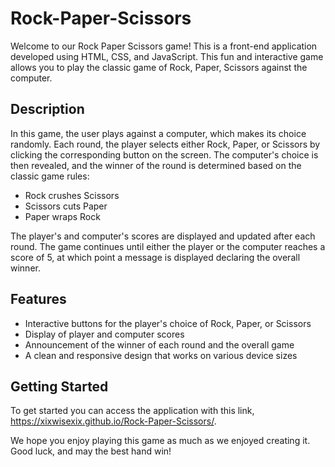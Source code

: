 # Rock-Paper-Scissors

Welcome to our Rock Paper Scissors game! This is a front-end application developed using HTML, CSS, and JavaScript. This fun and interactive game allows you to play the classic game of Rock, Paper, Scissors against the computer.

## Description

In this game, the user plays against a computer, which makes its choice randomly. Each round, the player selects either Rock, Paper, or Scissors by clicking the corresponding button on the screen. The computer's choice is then revealed, and the winner of the round is determined based on the classic game rules:

- Rock crushes Scissors
- Scissors cuts Paper
- Paper wraps Rock

The player's and computer's scores are displayed and updated after each round. The game continues until either the player or the computer reaches a score of 5, at which point a message is displayed declaring the overall winner.

## Features

- Interactive buttons for the player's choice of Rock, Paper, or Scissors
- Display of player and computer scores
- Announcement of the winner of each round and the overall game
- A clean and responsive design that works on various device sizes

## Getting Started

To get started you can access the application with this link, https://xixwisexix.github.io/Rock-Paper-Scissors/.

We hope you enjoy playing this game as much as we enjoyed creating it. Good luck, and may the best hand win!
